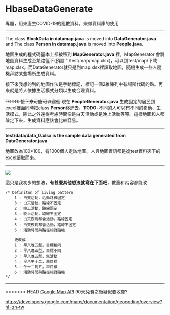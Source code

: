# HbaseDataGenerate

專題，用來產生COVID-19的亂數資料，來做資料庫的使用

------
The class **BlockData in datamap.java** is moved into **DataGenerator.java** and The class **Person in datamap.java** is moved into **People.java**.

地圖生成的程式碼基本上都被移到 **MapGenerator.java** 裡，MapGenerator 會將地圖資料生成至某路徑下(預設 "./test/map/map.xlsx)，可以到test/map/下載map.xlsx。而DataGenerator就只是到map.xlsx裡讀取地圖，隨機生成一些人隨機拜訪某些場所生成資料。

接下來我想的到的地圖作法是手動標記，標記一個2維陣列中有場所代碼的點。再來就是將人依據生活模式分類以生成合理資料。

~~TODO: 接下來可能可以寫個~~ 現在 **PeopleGenerator.java** 生成固定的居民到excel裡面同時把class **Person**移進去，**TODO:** 不同的人可以有不同的移動、生活模式，除此之外還得考慮時間像是白天活動或是晚上活動等等。這樣地圖和人都確定下來，生成資料應該會比較容易。

---
**test/data/data_0.xlsx is the sample data generated from DataGenerator.java**

地圖改為100*100，有1000個人走訪地圖。人與地圖資訊都是從test資料夾下的excel讀取而來。

---
![](/../patch-1/assets/DefinitionOfLivingPattern.jpg)

這只是我初步的想法，**有甚麼其他想法就寫在下面吧**，數量和內容都能改
```
/* Definiton of living pattern
    1 : 白天活動，活動路線固定
    3 : 白天活動，路線不固定
    2 : 晚上活動，路線固定
    3 : 晚上活動，路線不固定
    4 : 白天夜晚都會活動，路線固定
    5 : 白天夜晚都會活動，路線不固定
    6 : 活動時間與路徑相對隨機
    
    更改成
    1 : 早八晚五型，目標相同
    2 : 早八晚五型，目標不同
    3 : 早八晚五型，無活動
    4 : 早八午十二，單目標
    5 : 午十二晚五，單目標
    6 : 活動時間與路徑相對隨機 
*/
```
----
<<<<<<< HEAD
[Google Map API](https://developers.google.com/maps/gmp-get-started?hl=zh-tw)
90天免費之後疑似要收費?

https://developers.google.com/maps/documentation/geocoding/overview?hl=zh-tw

